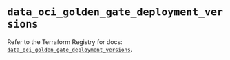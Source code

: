 # `data_oci_golden_gate_deployment_versions`

Refer to the Terraform Registry for docs: [`data_oci_golden_gate_deployment_versions`](https://registry.terraform.io/providers/oracle/oci/6.18.0/docs/data-sources/golden_gate_deployment_versions).

